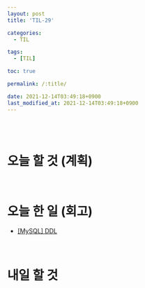 ```yaml
---
layout: post
title: 'TIL-29'

categories:
  - TIL

tags:
  - [TIL]

toc: true

permalink: /:title/

date: 2021-12-14T03:49:18+0900
last_modified_at: 2021-12-14T03:49:18+0900
---
```


<br>
<br>

# 오늘 할 것 (계획)

<br>

# 오늘 한 일 (회고)

- [[MySQL] DDL](../database-02)

<br>

# 내일 할 것
